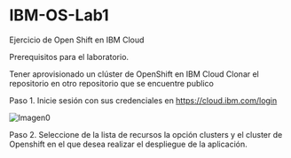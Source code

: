 # IBM-OS-Lab1
Ejercicio de Open Shift en IBM Cloud

Prerequisitos para el laboratorio.

Tener aprovisionado un clúster de OpenShift en IBM Cloud
Clonar el repositorio en otro repositorio que se encuentre publico

Paso 1.
Inicie sesión con sus credenciales en https://cloud.ibm.com/login

![Imagen0](https://user-images.githubusercontent.com/40369712/68797576-d88d1200-0622-11ea-8b31-d1b5a184c74e.png)

Paso 2.
Seleccione de la lista de recursos la opción clusters y el cluster de Openshift en el que desea realizar el despliegue de la aplicación.
 
